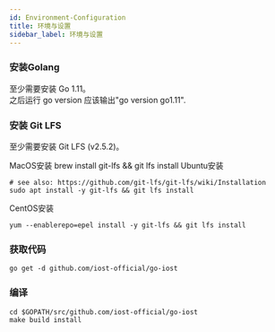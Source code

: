 ```yaml
---
id: Environment-Configuration
title: 环境与设置
sidebar_label: 环境与设置
---
```


### 安装Golang
至少需要安装 Go 1.11。   
之后运行
go version
应该输出"go version go1.11".
### 安装 Git LFS
至少需要安装 Git LFS (v2.5.2)。

MacOS安装
brew install git-lfs && git lfs install
Ubuntu安装
```
# see also: https://github.com/git-lfs/git-lfs/wiki/Installation
sudo apt install -y git-lfs && git lfs install
```

CentOS安装
```
yum --enablerepo=epel install -y git-lfs && git lfs install
```

### 获取代码

```
go get -d github.com/iost-official/go-iost
```

### 编译
```
cd $GOPATH/src/github.com/iost-official/go-iost
make build install
```